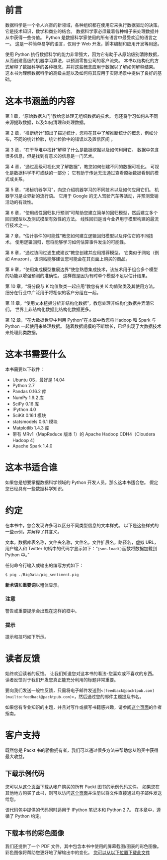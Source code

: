 # 前言

数据科学是一个令人兴奋的新领域，各种组织都在使用它来执行数据驱动的决策。 它是技术知识，数学和商业的结合。 数据科学家必须戴着各种帽子来处理数据并从中获得一些价值。 Python 是数据科学家使用的所有语言中最受欢迎的语言之一。 这是一种简单易学的语言，仅用于 Web 开发，脚本编制和应用开发等用途。

使用 Python 执行数据科学的能力非常强大，因为它有助于从原始级别清除数据，从而创建高级的机器学习算法，以预测零售公司的客户流失。 本书以结构化的方式解释了数据科学的各种概念，并将这些概念应用于数据以了解如何解释结果。 这本书为理解数据科学的高级主题以及如何将其应用于实际场景中提供了良好的基础。

# 这本书涵盖的内容

第 1 章，“原始数据入门”教给您处理无组织数据的技术。 您还将学习如何从不同来源提取数据，以及如何清理和处理数据。

第 2 章，“推断统计”超出了描述统计，您将在其中了解推断统计的概念，例如分布，不同的统计检验，统计检验中的错误以及置信区间 。

第 3 章，“在干草堆中找针”解释了什么是数据挖掘以及如何利用它。 数据中包含很多信息，但是找到有意义的信息是一门艺术。

第 4 章，“通过高级可视化来了解数据”，教您如何创建不同的数据可视化。 可视化是数据科学不可或缺的一部分； 它有助于传达无法通过查看原始数据看到的模式或关系。

第 5 章，“揭秘机器学习”，向您介绍机器学习的不同技术以及如何应用它们。 机器学习是业界新的流行语。 它用于 Google 的无人驾驶汽车等活动，并预测营销活动的有效性。

第 6 章，“使用线性回归执行预测”可帮助您建立简单的回归模型，然后建立多个回归模型以及测试模型有效性的方法。 线性回归是当今业界用于模型构建的最流行技术之一。

第 7 章，“估计事件的可能性”教您如何建立逻辑回归模型以及评估它的不同技术。 使用逻辑回归，您将能够学习如何估算事件发生的可能性。

第 8 章，“通过协同过滤生成建议”教您创建并应用推荐模型。 它类似于网站（例如 Amazon），该网站能够建议您可能会在其页面上购买的商品。

第 9 章，“使用集成模型推展边界”使您熟悉集成技术，该技术用于组合多个模型的功能以增强预测的准确性。 这样做是因为有时单个模型不足以估计结果。

第 10 章，“将分段与 K 均值聚类一起应用”教您有关 K 均值聚类及其使用方法。 细分在行业中广泛用于将相似的客户分组在一起。

第 11 章，“使用文本挖掘分析非结构化数据”，教您处理非结构化数据并弄清它们。 世界上非结构化数据比结构化数据更多。

第 12 章，“在大数据世界中利用 Python”在本章中教您将 Hadoop 和 Spark 与 Python 一起使用来处理数据。 随着数据规模的不断增长，已经出现了大数据技术来处理此类数据。

# 这本书需要什么

本书需要以下软件：

*   Ubuntu OS，最好是 14.04
*   Python 2.7
*   Pandas 0.16.2 库
*   NumPy 1.9.2 库
*   SciPy 0.16 库
*   IPython 4.0
*   SciKit 0.16.1 模块
*   statsmodels 0.6.1 模块
*   Matplotlib 1.4.3 库
*   带有 MRv1（MapReduce 版本 1）的 Apache Hadoop CDH4（Cloudera Hadoop 4）
*   Apache Spark 1.4.0

# 这本书适合谁

如果您是想要掌握数据科学领域的 Python 开发人员，那么这本书适合您。 假定您已经具有一些数据科学知识。

# 约定

在本书中，您会发现许多可以区分不同类型信息的文本样式。 以下是这些样式的一些示例，并解释了其含义。

文本，数据库表名称，文件夹名称，文件名，文件扩展名，路径名，虚拟 URL，用户输入和 Twitter 句柄中的代码字显示如下：“`json.load()`函数将数据加载到 Python 中。”

任何命令行输入或输出的编写方式如下：

```py
$ pig ./BigData/pig_sentiment.pig

```

**新术语**和**重要词**以粗体显示。

### 注意

警告或重要提示会出现在这样的框中。

### 提示

提示和技巧如下所示。

# 读者反馈

始终欢迎读者的反馈。 让我们知道您对这本书的看法-您喜欢或不喜欢的东西。 读者反馈对于我们开发您真正能充分利用的标题非常重要。

要向我们发送一般性反馈，只需将电子邮件发送到`<[feedback@packtpub.com](mailto:feedback@packtpub.com)>`，然后通过您的邮件主题提及书名。

如果您有专业知识的主题，并且对写作或撰写书籍感兴趣，请参阅[这个页面](http://www.packtpub.com/authors)的作者指南。

# 客户支持

既然您是 Packt 书的骄傲拥有者，我们可以通过很多方法来帮助您从购买中获得最大收益。

## 下载示例代码

您可以从[这个页面](http://www.packtpub.com)下载从帐户购买的所有 Packt 图书的示例代码文件。 如果您在其他地方购买了此书，则可以访问[这个页面](http://www.packtpub.com/support)并注册以将文件直接通过电子邮件发送给您。

该代码包中提供的代码同时适用于 IPython 笔记本和 Python 2.7。 在本章中，遵循了 Python 约定。

## 下载本书的彩色图像

我们还提供了一个 PDF 文件，其中包含本书中使用的屏幕截图/图表的彩色图像。 彩色图像将帮助您更好地了解输出中的变化。 [您可以从以下位置下载此文件](http://www.packtpub.com/sites/default/files/downloads/0150OS_ColorImage.pdf.)

